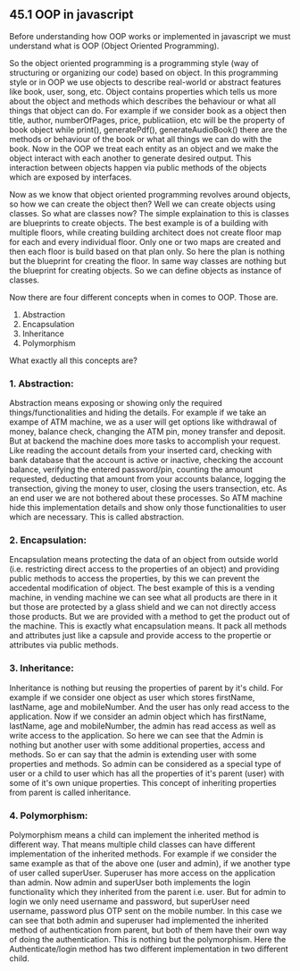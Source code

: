 ## 45.1 OOP in javascript

Before understanding how OOP works or implemented in javascript we must understand what is OOP (Object Oriented Programming).

So the object oriented programming is a programming style (way of structuring or organizing our code) based on object. In this programming style or in OOP we use objects to describe real-world or abstract features like book, user, song, etc. Object contains properties which tells us more about the object and methods which describes the behaviour or what all things that object can do. For example if we consider book as a object then title, author, numberOfPages, price, publicatiion, etc will be the property of book object while print(), generatePdf(), generateAudioBook() there are the methods or behaviour of the book or what all things we can do with the book. Now in the OOP we treat each entity as an object and we make the object interact with each another to generate desired output. This interaction between objects happen via public methods of the objects which are exposed by interfaces.

Now as we know that object oriented programming revolves around objects, so how we can create the object then? Well we can create objects using classes. So what are classes now? The simple explaination to this is classes are blueprints to create objects. The best example is of a building with multiple floors, while creating building architect does not create floor map for each and every individual floor. Only one or two maps are created and then each floor is build based on that plan only. So here the plan is nothing but the blueprint for creating the floor. In same way classes are nothing but the blueprint for creating objects. So we can define objects as instance of classes.

Now there are four different concepts when in comes to OOP. Those are.

1. Abstraction
2. Encapsulation
3. Inheritance
4. Polymorphism

What exactly all this concepts are?

### 1. Abstraction:

Abstraction means exposing or showing only the required things/functionalities and hiding the details. For example if we take an exampe of ATM machine, we as a user will get options like withdrawal of money, balance check, changing the ATM pin, money transfer and deposit. But at backend the machine does more tasks to accomplish your request. Like reading the account details from your inserted card, checking with bank database that the account is active or inactive, checking the account balance, verifying the entered password/pin, counting the amount requested, deducting that amount from your accounts balance, logging the transection, giving the money to user, closing the users transection, etc. As an end user we are not bothered about these processes. So ATM machine hide this implementation details and show only those functionalities to user which are necessary. This is called abstraction.

### 2. Encapsulation:

Encapsulation means protecting the data of an object from outside world (i.e. restricting direct access to the properties of an object) and providing public methods to access the properties, by this we can prevent the accedental modification of object. The best example of this is a vending machine, in vending machine we can see what all products are there in it but those are protected by a glass shield and we can not directly access those products. But we are provided with a method to get the product out of the machine. This is exactly what encapsulation means. It pack all methods and attributes just like a capsule and provide access to the propertie or attributes via public methods.

### 3. Inheritance:

Inheritance is nothing but reusing the properties of parent by it's child. For example if we consider one object as user which stores firstName, lastName, age and mobileNumber. And the user has only read access to the application. Now if we consider an admin object which has firstName, lastName, age and mobileNumber, the admin has read access as well as write access to the application. So here we can see that the Admin is nothing but another user with some additional properties, access and methods. So er can say that the admin is extending user with some properties and methods. So admin can be considered as a special type of user or a child to user which has all the properties of it's parent (user) with some of it's own unique properties. This concept of inheriting properties from parent is called inheritance.

### 4. Polymorphism:

Polymorphism means a child can implement the inherited method is different way. That means multiple child classes can have different implementation of the inherited methods. For example if we consider the same example as that of the above one (user and admin), if we another type of user called superUser. Superuser has more access on the application than admin. Now admin and superUser both implements the login functionality which they inherited from the parent i.e. user. But for admin to login we only need username and password, but superUser need username, password plus OTP sent on the mobile number. In this case we can see that both admin and superuser had implemented the inherited method of authentication from parent, but both of them have their own way of doing the authentication. This is nothing but the polymorphism. Here the Authenticate/login method has two different implementation in two different child.
